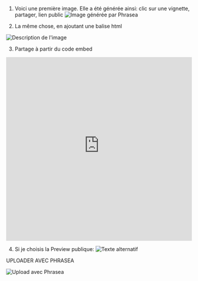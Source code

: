 1. Voici une première image. Elle a été générée ainsi: clic sur une vignette, partager, lien public
![Image générée par Phrasea](https://databox.ps-demo.alchemy.phrasea.io/s/6ef289b5-4df0-4093-8f6c-a3d7c522f68b/PHDKdwdKcNHPALxJEk4ub4XTuhouNEkmTvfoqKkZRn7uxA85Xp94E4SjM5TfHGd2)

2. La même chose, en ajoutant une balise html
<img src="https://alchemy-ps-demo-prod-databox.s3.eu-west-3.amazonaws.com/databox/files/4b83d2b9-c1de-4588-bf6b-ea2497c8bcfd/2025/06/20/1c/36/1c36795a-882c-4ca9-96d1-2db22f06ddee.jpg" alt="Description de l'image"/>

3. Partage à partir du code embed
<iframe width="100%" height="500" src="https://databox.ps-demo.alchemy.phrasea.io/s/6ef289b5-4df0-4093-8f6c-a3d7c522f68b/PHDKdwdKcNHPALxJEk4ub4XTuhouNEkmTvfoqKkZRn7uxA85Xp94E4SjM5TfHGd2" title="FL0011" frameborder="0" allow="accelerometer; autoplay; clipboard-write; encrypted-media; gyroscope; picture-in-picture; web-share" referrerpolicy="strict-origin-when-cross-origin" allowfullscreen></iframe>

4. Si je choisis la Preview publique:
![Texte alternatif](https://api-databox.ps-demo.alchemy.phrasea.io/s/6ef289b5-4df0-4093-8f6c-a3d7c522f68b/r/d304c1aa-c6a9-45af-8786-b2f6ecd115a6?token=PHDKdwdKcNHPALxJEk4ub4XTuhouNEkmTvfoqKkZRn7uxA85Xp94E4SjM5TfHGd2)


UPLOADER AVEC PHRASEA

![Upload avec Phrasea](https://api-databox.ps-demo.alchemy.phrasea.io/s/a782d666-08eb-4977-9a03-9e54241e47b3/r/d304c1aa-c6a9-45af-8786-b2f6ecd115a6?token=P3Vb1791JTgRk5sUS4QpjqA25ajJkvekEJycU2BRGrwkWbfzCSFV2EvdcicAnNGr)
